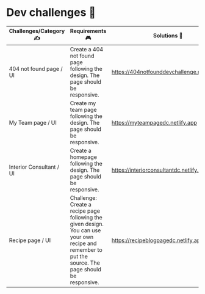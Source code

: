 # Dev challenges  🌟

Challenges/Category ✍️  | Requirements 🎮 | Solutions 🚀 | Screenshots 📷
------------ | ------------- | ------------- | -------------
404 not found page / UI | Create a 404 not found page following the design. The page should be responsive. | https://404notfounddevchallenge.netlify.app | ![](./img/screenshot1.png)
My Team page  / UI| Create my team page following the design. The page should be responsive. | https://myteampagedc.netlify.app | ![](./img/screenshot2.png)
Interior Consultant / UI | Create a homepage following the design. The page should be responsive. | https://interiorconsultantdc.netlify.app | ![](./img/screenshot3.png)
Recipe page / UI | Challenge: Create a recipe page following the given design. You can use your own recipe and remember to put the source. The page should be responsive. | https://recipeblogpagedc.netlify.app | ![](./img/screenshot4.png)
